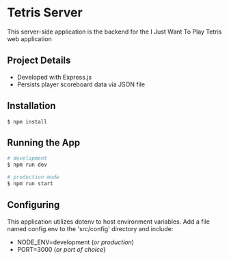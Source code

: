 # Tetris Server

This server-side application is the backend for the I Just Want To Play Tetris web application

## Project Details

- Developed with Express.js
- Persists player scoreboard data via JSON file

## Installation

```
$ npm install
```

## Running the App

```bash
# development
$ npm run dev

# production mode
$ npm run start
```
## Configuring

 This application utilizes dotenv to host environment variables. Add a file named config.env to the 'src/config' directory and include:

- NODE_ENV=development (_or production_)
- PORT=3000 (_or port of choice_}
